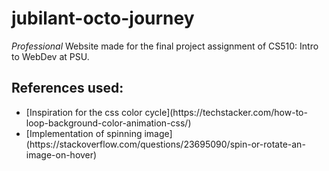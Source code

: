 # jubilant-octo-journey
*Professional* Website made for the final project assignment of CS510: Intro to WebDev at PSU.

## References used:
<ul>
  <li>[Inspiration for the css color cycle](https://techstacker.com/how-to-loop-background-color-animation-css/)</li>
  <li>[Implementation of spinning image](https://stackoverflow.com/questions/23695090/spin-or-rotate-an-image-on-hover)</li>
</ul>
